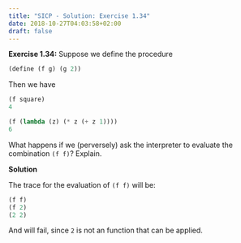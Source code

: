 ```yaml
---
title: "SICP - Solution: Exercise 1.34"
date: 2018-10-27T04:03:58+02:00
draft: false
---
```


**Exercise 1.34:** Suppose we define the procedure

```scheme
(define (f g) (g 2))
```

Then we have

```scheme
(f square)
4

(f (lambda (z) (* z (+ z 1))))
6
```

What happens if we (perversely) ask the interpreter to evaluate the combination `(f f)`? Explain.

**Solution**

The trace for the evaluation of `(f f)` will be:

```scheme
(f f)
(f 2)
(2 2)
```

And will fail, since `2` is not an function that can be applied.
